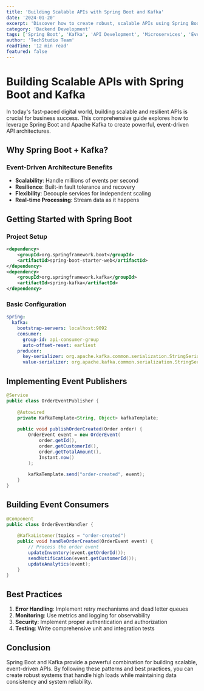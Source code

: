 ```yaml
---
title: 'Building Scalable APIs with Spring Boot and Kafka'
date: '2024-01-20'
excerpt: 'Discover how to create robust, scalable APIs using Spring Boot and Apache Kafka for event-driven architecture.'
category: 'Backend Development'
tags: ['Spring Boot', 'Kafka', 'API Development', 'Microservices', 'Event Streaming']
author: 'TechStudio Team'
readTime: '12 min read'
featured: false
---
```


# Building Scalable APIs with Spring Boot and Kafka

In today's fast-paced digital world, building scalable and resilient APIs is crucial for business success. This comprehensive guide explores how to leverage Spring Boot and Apache Kafka to create powerful, event-driven API architectures.

## Why Spring Boot + Kafka?

### Event-Driven Architecture Benefits

- **Scalability**: Handle millions of events per second
- **Resilience**: Built-in fault tolerance and recovery
- **Flexibility**: Decouple services for independent scaling
- **Real-time Processing**: Stream data as it happens

## Getting Started with Spring Boot

### Project Setup

```xml
<dependency>
    <groupId>org.springframework.boot</groupId>
    <artifactId>spring-boot-starter-web</artifactId>
</dependency>
<dependency>
    <groupId>org.springframework.kafka</groupId>
    <artifactId>spring-kafka</artifactId>
</dependency>
```

### Basic Configuration

```yaml
spring:
  kafka:
    bootstrap-servers: localhost:9092
    consumer:
      group-id: api-consumer-group
      auto-offset-reset: earliest
    producer:
      key-serializer: org.apache.kafka.common.serialization.StringSerializer
      value-serializer: org.apache.kafka.common.serialization.StringSerializer
```

## Implementing Event Publishers

```java
@Service
public class OrderEventPublisher {
    
    @Autowired
    private KafkaTemplate<String, Object> kafkaTemplate;
    
    public void publishOrderCreated(Order order) {
        OrderEvent event = new OrderEvent(
            order.getId(),
            order.getCustomerId(),
            order.getTotalAmount(),
            Instant.now()
        );
        
        kafkaTemplate.send("order-created", event);
    }
}
```

## Building Event Consumers

```java
@Component
public class OrderEventHandler {
    
    @KafkaListener(topics = "order-created")
    public void handleOrderCreated(OrderEvent event) {
        // Process the order event
        updateInventory(event.getOrderId());
        sendNotification(event.getCustomerId());
        updateAnalytics(event);
    }
}
```

## Best Practices

1. **Error Handling**: Implement retry mechanisms and dead letter queues
2. **Monitoring**: Use metrics and logging for observability
3. **Security**: Implement proper authentication and authorization
4. **Testing**: Write comprehensive unit and integration tests

## Conclusion

Spring Boot and Kafka provide a powerful combination for building scalable, event-driven APIs. By following these patterns and best practices, you can create robust systems that handle high loads while maintaining data consistency and system reliability.
